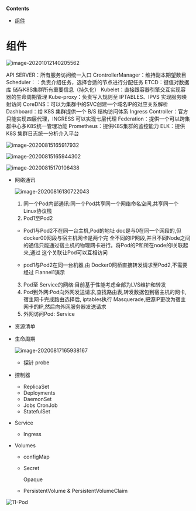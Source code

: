 <!-- START doctoc generated TOC please keep comment here to allow auto update -->
<!-- DON'T EDIT THIS SECTION, INSTEAD RE-RUN doctoc TO UPDATE -->
**Contents**

- [组件](#%E7%BB%84%E4%BB%B6)

<!-- END doctoc generated TOC please keep comment here to allow auto update -->

# 组件

![image-20201012140205562](https://ipic-1300911741.oss-cn-shanghai.aliyuncs.com/uPic/20201012140205.png)

API SERVER：所有服务访问统一入口
CrontrollerManager：维持副本期望数目
Scheduler：：负责介绍任务，选择合适的节点进行分配任务
ETCD：键值对数据库  储存K8S集群所有重要信息（持久化）
Kubelet：直接跟容器引擎交互实现容器的生命周期管理
Kube-proxy：负责写入规则至 IPTABLES、IPVS 实现服务映射访问
CoreDNS：可以为集群中的SVC创建一个域名IP的对应关系解析
Dashboard：给 K8S 集群提供一个 B/S 结构访问体系
Ingress Controller：官方只能实现四层代理，INGRESS 可以实现七层代理
Federation：提供一个可以跨集群中心多K8S统一管理功能
Prometheus：提供K8S集群的监控能力
ELK：提供 K8S 集群日志统一分析介入平台
	

![image-20200815165917932](https://ipic-1300911741.oss-cn-shanghai.aliyuncs.com/uPic/20200815165918.png)

![image-20200815165944302](https://ipic-1300911741.oss-cn-shanghai.aliyuncs.com/uPic/20200815165944.png)

![image-20200815170106438](https://ipic-1300911741.oss-cn-shanghai.aliyuncs.com/uPic/20200815170106.png)

- 网络通讯

  ![image-20200816130722043](https://ipic-1300911741.oss-cn-shanghai.aliyuncs.com/uPic/20200816130722.png)

  1. 同一个Pod内部通讯:同一个Pod共享同一个网络命名空间,共享同一个 Linux协议栈
  2. Pod1至Pod2

  - Pod1与Pod2不在同一台主机,Pod的地址 doc是与0在同一个网段的,但 docker00网段与宿主机网卡是两个完
    全不同的IP网段,并且不同Node之间的通信只能通过宿主机的物理网卡进行。将Pod的P和所在node的I关联起来,通过
    这个关联让Pod可以互相访问

  - pod1与Pod2在同一台机器,由 Docker0网桥直接转发请求至Pod2,不需要经过 Flannel1演示

  3. Pod至 Service的网络:目前基于性能考虑全部为LVS维护和转发
  4. Pod到外网:Pod向外网发送请求,查找路由表,转发数据包到宿主机的网卡,宿主网卡完成路由选择后, iptables执行 Masquerade,把源IP更改为宿主网卡的IP,然后向外网服务器发送请求
  5. 外网访问Pod: Service
  
- 资源清单

- 生命周期

  ![image-20200817165938167](https://ipic-1300911741.oss-cn-shanghai.aliyuncs.com/uPic/20200817165938.png)

  - 探针 probe
  
- 控制器

  - ReplicaSet
  - Deployments
  - DaemonSet
  - Jobs CronJob
  - StatefulSet

- Service

  - Ingress
  
- Volumes

    - configMap
    
    - Secret
    
        Opaque
    
    - PersistentVolume & PersistentVolumeClaim

![11-Pod](https://ipic-1300911741.oss-cn-shanghai.aliyuncs.com/uPic/20201014140415.png)

